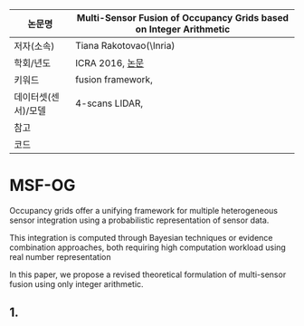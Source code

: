
| 논문명 | Multi-Sensor Fusion of Occupancy Grids based on Integer Arithmetic |
| --- | --- |
| 저자\(소속\) | Tiana Rakotovao\(\Inria) |
| 학회/년도 | ICRA 2016, [논문](http://ieeexplore.ieee.org/document/7487330/) |
| 키워드 |fusion framework,  |
| 데이터셋(센서)/모델 | 4-scans LIDAR,  |
| 참고 | |
| 코드 | |

# MSF-OG

Occupancy grids offer a unifying framework for multiple heterogeneous sensor integration using a probabilistic representation
of sensor data.

This integration is computed through Bayesian
techniques or evidence combination approaches, both requiring
high computation workload using real number representation

In this paper, we propose a revised
theoretical formulation of multi-sensor fusion using only integer arithmetic.


## 1. 
<!--stackedit_data:
eyJoaXN0b3J5IjpbOTg0MjIwNjE4XX0=
-->